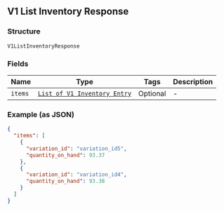 ## V1 List Inventory Response

### Structure

`V1ListInventoryResponse`

### Fields

| Name | Type | Tags | Description |
|  --- | --- | --- | --- |
| `items` | [`List of V1 Inventory Entry`](/doc/models/v1-inventory-entry.md) | Optional | - |

### Example (as JSON)

```json
{
  "items": [
    {
      "variation_id": "variation_id5",
      "quantity_on_hand": 93.37
    },
    {
      "variation_id": "variation_id4",
      "quantity_on_hand": 93.38
    }
  ]
}
```

